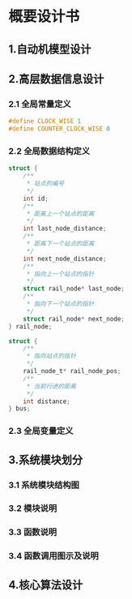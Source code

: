# 概要设计书

## 1.自动机模型设计

## 2.高层数据信息设计

### 2.1 全局常量定义

```C
#define CLOCK_WISE 1
#define COUNTER_CLOCK_WISE 0
```

### 2.2 全局数据结构定义

```C
struct {
    /**
     * 站点的编号
     */
    int id;
    /**
     * 距离上一个站点的距离
     */
    int last_node_distance;
    /**
     * 距离下一个站点的距离
     */
    int next_node_distance;
    /**
     * 指向上一个站点的指针
     */
    struct rail_node* last_node;
    /**
     * 指向下一个站点的指针
     */
    struct rail_node* next_node;
} rail_node;
```

```C
struct {
    /**
     * 指向站点的指针
     */
    rail_node_t* rail_node_pos;
    /**
     * 当前行进的距离
     */
    int distance;
} bus;
```



### 2.3 全局变量定义

## 3.系统模块划分

### 3.1 系统模块结构图

### 3.2 模块说明

### 3.3 函数说明

### 3.4 函数调用图示及说明

## 4.核心算法设计

